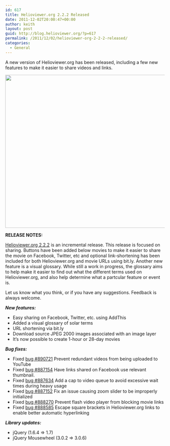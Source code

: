 ```yaml
---
id: 617
title: Helioviewer.org 2.2.2 Released
date: 2011-12-02T20:00:47+00:00
author: keith
layout: post
guid: http://blog.helioviewer.org/?p=617
permalink: /2011/12/02/helioviewer-org-2-2-2-released/
categories:
  - General
---
```

A new version of Helioviewer.org has been released, including a few new features to make it easier to share videos and links.

<p style="text-align: center;">
  <a href="https://helioviewer-project.github.io/images/uploads/2011/12/Helioviewer_social_media_icons.png"><img class="aligncenter size-full wp-image-618" title="Helioviewer_social_media_icons" src="https://helioviewer-project.github.io/images/uploads/2011/12/Helioviewer_social_media_icons.png" alt="" width="662" height="482" srcset="http://blog.helioviewer.org/wp-content/uploads/2011/12/Helioviewer_social_media_icons.png 945w, http://blog.helioviewer.org/wp-content/uploads/2011/12/Helioviewer_social_media_icons-300x218.png 300w" sizes="(max-width: 662px) 100vw, 662px" /></a>
</p>

**RELEASE NOTES:**

[Helioviewer.org 2.2.2](https://launchpad.net/helioviewer.org/2.2/2.2.2) is an incremental release. This release is focused on sharing. Buttons have been added below movies to make it easier to share the movie on Facebook, Twitter, etc and optional link-shortening has been included for both Helioviewer.org and movie URLs using bit.ly. Another new feature is a visual glossary. While still a work in progress, the glossary aims to help make it easier to find out what the different terms used on Helioviewer.org, and also help determine what a partcular feature or event is.

Let us know what you think, or if you have any suggestions. Feedback is always welcome.

_**New features:**_

* Easy sharing on Facebook, Twitter, etc. using AddThis  
* Added a visual glossary of solar terms  
* URL shortening via bit.ly  
* Download source JPEG 2000 images associated with an image layer  
* It&#8217;s now possible to create 1-hour or 28-day movies

_**Bug fixes:**_

* Fixed [bug #890721](https://bugs.launchpad.net/helioviewer.org/+bug/890721) Prevent redundant videos from being uploaded to YouTube  
* Fixed [bug #887154](https://bugs.launchpad.net/helioviewer.org/+bug/887154) Have links shared on Facebook use relevant thumbnail.  
* Fixed [bug #887634](https://bugs.launchpad.net/helioviewer.org/+bug/887634) Add a cap to video queue to avoid excessive wait times during heavy usage  
* Fixed [bug #887152](https://bugs.launchpad.net/helioviewer.org/+bug/887152) Fix an issue causing zoom slider to be improperly initialized  
* Fixed [bug #888270](https://bugs.launchpad.net/helioviewer.org/+bug/888270) Prevent flash video player from blocking movie links  
* Fixed [bug #888585](https://bugs.launchpad.net/helioviewer.org/+bug/888585) Escape square brackets in Helioviewer.org links to enable better automatic hyperlinking

_**Library updates:**_

* jQuery (1.6.4 => 1.7)  
* jQuery Mousewheel (3.0.2 => 3.0.6)

